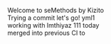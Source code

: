 Welcome to seMethods by Kizito <br>
Trying a commit     let's go!
yml1 <br>  working with Imthiyaz   111
today        <br> merged into previous CI to
